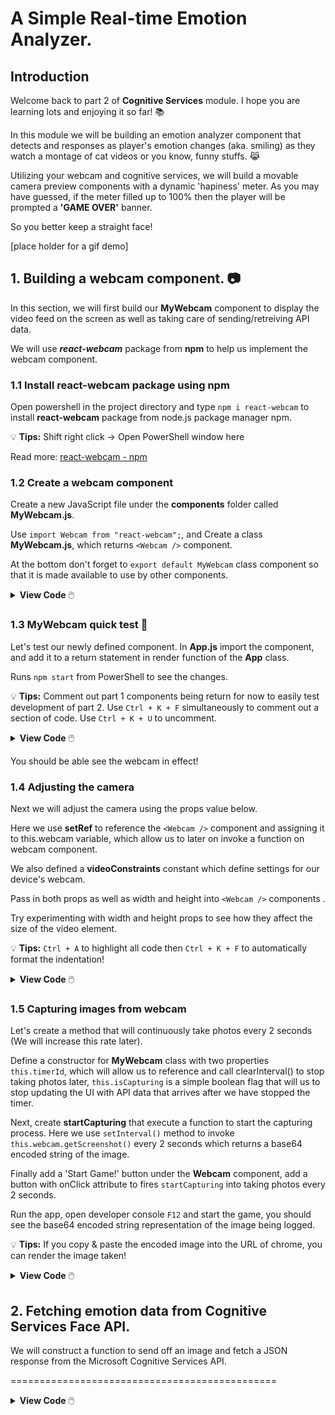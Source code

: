 # A Simple Real-time Emotion Analyzer.

## Introduction

Welcome back to part 2 of **Cognitive Services** module. I hope you are learning lots and enjoying it so far! 📚

In this module we will be building an emotion analyzer component that detects and responses as player's emotion changes (aka. smiling) as they watch a montage of cat videos or you know, funny stuffs. 😹

Utilizing your webcam and cognitive services, we will build a movable camera preview components with a dynamic 'hapiness' meter. As you may have guessed, if the meter filled up to 100% then the player will be prompted a **'GAME OVER'** banner. 

So you better keep a straight face!   


 [place holder for a gif demo]
 
 
## 1. Building a webcam component. 📷
 
 In this section, we will first build our **MyWebcam** component to display the video feed on the screen as well as taking care of sending/retreiving API data.
 
We will use **_react-webcam_** package from **npm** to help us implement the webcam component. 

### 1.1 Install **react-webcam** package using npm 

Open powershell in the project directory and type `npm i react-webcam` to install **react-webcam** package from node.js package manager npm.

💡 **Tips:** Shift right click -> Open PowerShell window here

Read more: [react-webcam - npm](https://www.npmjs.com/package/react-webcam) 

### 1.2 Create a webcam component

Create a new JavaScript file under the **components** folder called **MyWebcam.js**.

Use `import Webcam from "react-webcam";`, and Create a class **MyWebcam.js**, which returns `<Webcam />` component. 

At the bottom don't forget to `export default MyWebcam` class component so that it is made available to use by other components.

<details><summary><b>View Code</b> 🖱️ </summary>


```javascript
import React from "react";
import Webcam from "react-webcam";
 
class MyWebcam extends React.Component {
  render() {
    return <Webcam />;
  }
}

export default MyWebcam
```

</details>



### 1.3 MyWebcam quick test 🔧

Let's test our newly defined component. In **App.js** import the component, and add it to a return statement in render function of the **App** class. 

Runs `npm start` from PowerShell to see the changes.

💡 **Tips:** Comment out part 1 components being return for now to easily test development of part 2. Use `Ctrl + K + F` simultaneously to comment out a section of code. Use `Ctrl + K + U` to uncomment. 

<details><summary><b>View Code</b> 🖱️ </summary>
<p>

```javascript
import MyWebcam from './components/MyWebcam'

class App extends Component {

...

    render() {
        return (<div>
            {/* <Title title={'No-Laugh Challenge'} />
            <AddVideo onAddVideo={(addedPost) => {
                this.addVideo(addedPost)
            }}/>
            <div className = "video-wrapper">
                <Displayer posts={this.state.posts} />
            </div> */}
            
            <MyWebcam />
            
        </div>
        )
    }
}
```

</p>
</details>


You should be able see the webcam in effect!

### 1.4 Adjusting the camera 

Next we will adjust the camera using the props value below. 

Here we use **setRef** to reference the `<Webcam />` component and assigning it to this.webcam variable, which allow us to later on invoke a function on webcam component.

We also defined a **videoConstraints** constant which define settings for our device's webcam.

Pass in both props as well as width and height into `<Webcam />` components .

Try experimenting with width and height props to see how they affect the size of the video element.

💡 **Tips:**  `Ctrl + A` to highlight all code then `Ctrl + K + F` to automatically format the indentation!

<details><summary><b>View Code</b> 🖱️ </summary>
<p>

```javascript
import React from "react";
import Webcam from "react-webcam";

class MyWebcam extends React.Component {

    setRef = webcam => {
        this.webcam = webcam;
    };


    render() {

        const videoConstraints = {
            width: 750,
            height: 500,
            facingMode: "user"
        };

        return (
            <Webcam
                audio={false}
                height={1000}
                width={750}
                ref={this.setRef}
                screenshotFormat="image/jpeg"
                videoConstraints={videoConstraints}
            />
        );
    }
}

export default MyWebcam

```

</p>
</details>

### 1.5 Capturing images from webcam

Let's create a method that will continuously take photos every 2 seconds (We will increase this rate later). 

Define a constructor for **MyWebcam** class with two properties `this.timerId`, which will allow us to reference and call clearInterval() to stop taking photos later, `this.isCapturing` is a simple boolean flag that will us to stop updating the UI with API data that arrives after we have stopped the timer.

Next, create **startCapturing** that execute a function to start the capturing process. Here we use `setInterval()` method to invoke `this.webcam.getScreenshot()` every 2 seconds which returns a base64 encoded string of the image. 

Finally add a 'Start Game!' button under the **Webcam** component, add a button with onClick attribute to fires `startCapturing` into taking photos every 2 seconds.

Run the app, open developer console `F12` and start the game, you should see the base64 encoded string representation of the image being logged.

💡 **Tips:** If you copy & paste the encoded image into the URL of chrome, you can render the image taken! 

<details><summary><b>View Code</b> 🖱️ </summary>
<p>

```javascript

class MyWebcam extends React.Component {
    constructor(props) {
        super(props);
        this.timerId = null;
        this.isCapturing = false;
    }

...

    startCapturing = () => {
        this.isCapturing = true;
        this.timerId = setInterval(() => {
            const image = this.webcam.getScreenshot();
            console.log(image);
        }, 2000);
    }
    
    render() {
    
...

        return (
            <div>
                <div>
                <Webcam
                    audio={false}
                    height={1000}
                    width={750}
                    ref={this.setRef}
                    screenshotFormat="image/jpeg"
                    videoConstraints={videoConstraints}
                />
                </div>
                <button variant="primary" onClick={this.startCapturing}>Start Game!</button>
            </div>
        );
    }
} 
    
   
```


</p>
</details>

## 2. Fetching emotion data from Cognitive Services Face API.

We will construct a function to send off an image and fetch a JSON response from the Microsoft Cognitive Services API. 

==============================================
<details><summary><b>View Code</b> 🖱️ </summary>
<p>

```javascript
```


</p>
</details>


